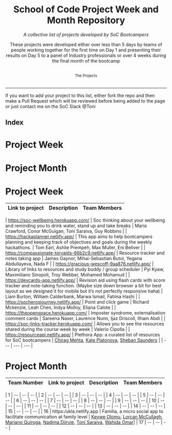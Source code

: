 <div align="center">
    <h1>School of Code Project Week and Month Repository</h1>
    <i>A collective list of projects developed by SoC Bootcampers</i>
    <p>These projects were developed either over less than 5 days by teams of people working together for the first time on Day 1 and presenting their results on Day 5 to a panel of Industry professionals or over 4 weeks during the final month of the bootcamp</p>
</div>

<br />

<div align="center">
    <sub>The Projects</sub>
    </div><br />

---
If you want to add your project to this list, either fork the repo and then make a Pull Request which will be reviewed before being added to the page or just contact me on the SoC Slack @Toni 

## Index
# Project Week
# Project Month


# Project Week

| Link to project    | Description            | Team Members        |
| ----------------------------------------------------------------------------------- | ------------------------------------------------------------------------------------------------------------------------------------------------------------------------------------------------------- | --------------------------------------------------------------------------------------------------------------------------------------------------------------------------------------------------------- |

| https://soc-wellbeing.herokuapp.com/               | Soc thinking about your wellbeing and reminding you to drink water, stand up and take breaks                                                                                                    | Maria Crawford, Conor McGuigan, Toni Saraiva, Guy Robbins                                                                             |
| https://hackaplanner.netlify.app/                  | This app aims to help bootcampers planning and keeping track of objectives and goals during the weekly hackathons.                                                                              | Tom Earl, Ashlie Prempeh, Max Muller, Eni Bellver                                                                                     |
| https://compassionate-torvalds-66b2c9.netlify.app/ | Resource tracker and notes taking app                                                                                                                                                           | James Gaynor, Mihai-Sebastian Butoi, Yegana Abdullayeva, Nada F                                                                       |
| https://gracious-wescoff-9aa876.netlify.app/       | Library of links to resources and study buddy / group scheduler                                                                                                                                 | Pyi Kyaw, Maximiliano Sinopoli, Troy Webber, Mohamed Mohamud                                                                          |
| https://devcards-app.netlify.app/                  | Revision aid using flash cards with score tracker and note-taking function. (Maybe size down browser a bit for best layout as we designed it for mobile but it’s not perfectly responsive haha) | Liam Burton, William Calderbank, Marwa Ismail, Fatima Hashi                                                                           |
| https://socherosjourney.netlify.app/               | Point and click game                                                                                                                                                                            | Richard Mckenzie, Leah Chen, Indya Molloy, Eliana Calote                                                                              |
| https://theopenspace.herokuapp.com/                | Imposter syndrome, externalisation comment cards                                                                                                                                                | Sareena Naser, Laurence Nunn, Ijaz Driscoll, Ilham Abdi                                                                               |
| https://soc-links-tracker.herokuapp.com/           | Allows you to see the resources shared during the course week by week                                                                                                                           | Valerio Cipolla                                                                                                                       |
| https://resourceapi.netlify.app/                   | Plethora App: a curated list of resources for SoC bootcampers                                                                                                                                   | [Chirag Mehta](https://github.com/chirazzzz), [Kate Platonova](https://github.com/E-K8), [Sheban Saunders](https://github.com/Sheb95) |
| ---                                                | ---                                                                                                                                                                                             | ---                                                                                                                                   |
# Project Month

| Team Number | Link to project  |  Description     | Team Members | 
| ----------------- | -------------------------------------------------------------------------- | --------------------------------------------------------------------------------------------------------------------------------------------------------------------------------------------------------------------- | --------------------------------------------------------------------------------------------------------------------------------------------------------------------------------------------------------------------- |


 | 1 | -- | -- | -- |
 | 2 | -- | -- | -- |
 | 3 | -- | -- | -- |
 | 4 | -- | -- | -- |
 | 5 | -- | -- | -- |
 | 6 | -- | -- | -- |
 | 7 | -- | -- | -- |
 | 8 | -- | -- | -- |
 | 9 | -- | -- | -- |
 | 10 | -- | -- | -- |
 | 11 | -- | -- | -- |
 | 12 | -- | -- | -- |
 | 13 | -- | -- | -- |
 | 14 | -- | -- | -- |
 | 15 | -- | -- | -- |
| 16 | https:/ukla.netlify.app     | Familia, a micro social app to facilitate communication at family level     | [Kevwe Olomu](), [Lorcan McCullagh](), [Mariano Quiroga](), [Nadjma Diiryie](), [Toni Saraiva](https://github.com/Tonisaraiva), [Wahida Omar]()|
| 17 | -- | -- | -- |

             